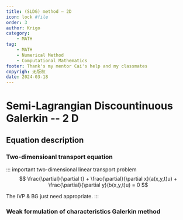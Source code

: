 ```yaml
---
title: (SLDG) method — 2D
icon: lock #file
order: 3
author: Krigo
category:
    - MATH
tag: 
    - MATH
    - Numerical Method
    - Computational Mathematics
footer: Thank's my mentor Cai's help and my classmates
copyrigh: 无版权
date: 2024-03-18
---
```

# Semi-Lagrangian Discountinuous Galerkin -- 2 D

## Equation description
### Two-dimensioanl transport equation
::: important two-dimensional linear transport problem
$$
\frac{\partial}{\partial t} + \frac{\partial}{\partial x}(a(x,y,t)u) + \frac{\partial}{\partial y}(b(x,y,t)u) = 0
$$

The IVP & BG just need appropriate.
:::

### Weak formulation of characteristics Galerkin method
